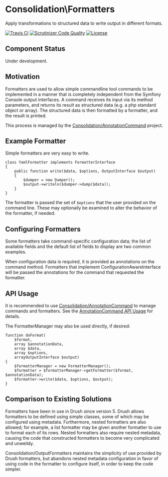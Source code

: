 # Consolidation\Formatters

Apply transformations to structured data to write output in different formats.

[![Travis CI](https://travis-ci.org/consolidation-org/output-formatters.svg?branch=master)](https://travis-ci.org/consolidation-org/output-formatters) [![Scrutinizer Code Quality](https://scrutinizer-ci.com/g/consolidation-org/output-formatters/badges/quality-score.png?b=master)](https://scrutinizer-ci.com/g/consolidation-org/output-formatters/?branch=master) [![License](https://poser.pugx.org/consolidation/output-formatters/license)](https://packagist.org/packages/consolidation/output-formatters)

## Component Status

Under development.

## Motivation

Formatters are used to allow simple commandline tool commands to be implemented in a manner that is completely independent from the Symfony Console output interfaces.  A command receives its input via its method parameters, and returns its result as structured data (e.g. a php standard object or array).  The structured data is then formatted by a formatter, and the result is printed.

This process is managed by the [Consolidation/AnnotationCommand](https://github.com/consolidation-org/annotation-command) project.

## Example Formatter

Simple formatters are very easy to write.
```
class YamlFormatter implements FormatterInterface
{
    public function write($data, $options, OutputInterface $output)
    {
        $dumper = new Dumper();
        $output->writeln($dumper->dump($data));
    }
}
```
The formatter is passed the set of `$options` that the user provided on the command line. These may optionally be examined to alter the behavior of the formatter, if needed.

## Configuring Formatters

Some formatters take command-specific configuration data; the list of available fields and the default list of fields to display are two common examples.

When configuration data is required, it is provided as annotations on the command method. Formatters that implement ConfigurationAwareInterface will be passed the annotations for the command that requested the formatter.

## API Usage

It is recommended to use [Consolidation/AnnotationCommand](https://github.com/consolidation-org/annotation-command) to manage commands and formatters.  See the [AnnotationCommand API Usage](https://github.com/consolidation-org/annotation-command#api-usage) for details.

The FormatterManager may also be used directly, if desired:
```
function doFormat(
    $format, 
    array $annotationData, 
    array $data,
    array $options,
    arrayOutputInterface $output) 
{
    $formatterManager = new FormatterManager();
    $formatter = $formatterManager->getFormatter($format, $annotationData);
    $formatter->write($data, $options, $output);
}
```
## Comparison to Existing Solutions

Formatters have been in use in Drush since version 5. Drush allows formatters to be defined using simple classes, some of which may be configured using metadata. Furthermore, nested formatters are also allowed; for example, a list formatter may be given another formatter to use to format each of its rows. Nested formatters also require nested metadata, causing the code that constructed formatters to become very complicated and unweildy.

Consolidation/OutputFormatters maintains the simplicity of use provided by Drush formatters, but abandons nested metadata configuration in favor of using code in the formatter to configure itself, in order to keep the code simpler.

